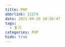 ```yaml
---
title: PHP
abbrlink: 11574
date: 2021-04-19 10:56:47
tags:
  - 复习
categories: PHP
hide: true
---
```

